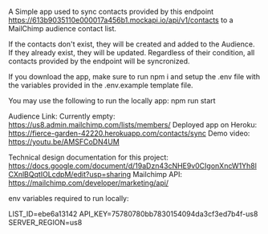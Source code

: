 A Simple app used to sync contacts provided by this endpoint https://613b9035110e000017a456b1.mockapi.io/api/v1/contacts to a MailChimp audience contact list.

If the contacts don't exist, they will be created and added to the Audience. If they already exist, they will be updated. Regardless of their condition, all contacts provided by the endpoint will be syncronized.

If you download the app, make sure to run npm i and setup the .env file with the variables provided in the .env.example template file.

You may use the following to run the locally app:
npm run start

Audience Link: Currently empty: https://us8.admin.mailchimp.com/lists/members/
Deployed app on Heroku: https://fierce-garden-42220.herokuapp.com/contacts/sync
Demo video: https://youtu.be/AMSFCoDN4UM

Technical design documentation for this project: https://docs.google.com/document/d/19aDzn43cNHE9v0CIgonXncW1Yh8lCXnlBQqtIOLcdpM/edit?usp=sharing
Mailchimp API: https://mailchimp.com/developer/marketing/api/

env variables required to run locally: 

LIST_ID=ebe6a13142
API_KEY=75780780bb7830154094da3cf3ed7b4f-us8
SERVER_REGION=us8

